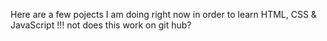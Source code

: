 Here are a few pojects I am doing right now in order to learn HTML, CSS & JavaScript
!!! not 
does this work on git hub?
